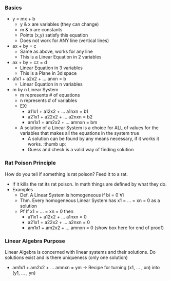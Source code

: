 ### Basics
- y = mx + b
	- y & x are variables (they can change)
	- m & b are constants
	- Points (x,y) satisfy this equation
	- Does not work for ANY line (vertical lines)
- ax + by = c
	- Same as above, works for any line 
	- This is a Linear Equation in 2 variables
- ax + by + cz = d
	- Linear Equation in 3 variables
	- This is a Plane in 3d space 
- a1x1 + a2x2 + … anxn = b
	- Linear Equation in n variables
- m by n Linear System
	- m represents # of equations
	- n represents # of variables
	- EX:
		- a11x1 + a12x2 + … a1nxn = b1
		- a21x1 + a22x2 + … a2nxn = b2 
		- am1x1 + am2x2 + … amnxn = bm
	- A solution of a Linear System is a choice for ALL of values for the variables that makes all the equations in the system true
		- A solution can be found by any means necessary, if it works it works. :thumb up:
		- Guess and check is a valid way of finding solution
    

### Rat Poison Principle
How do you tell if something is rat poison? Feed it to a rat.
- If it kills the rat its rat poison. In math things are defined by what they do.
- Examples
	- Def. A Linear System is homogeneous if bi = 0 ∀i
	- Thm. Every homogeneous Linear System has x1 = … = xn = 0 as a solution
	- Pf If x1 = … = xn = 0 then
		- a11x1 + a12x2 + … a1nxn = 0
		- a21x1 + a22x2 + … a2nxn = 0
		- am1x1 + am2x2 + … amnxn = 0 (show box here for end of proof)
### Linear Algebra Purpose
Linear Algebra is concerned with linear systems and their solutions. Do solutions exist and is there uniqueness (only one solution)
- am1x1 + am2x2 + … amnxn = ym -> Recipe for turning (x1, … , xn) into  (y1, … , yn)